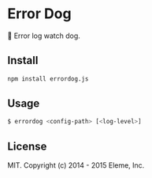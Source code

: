 Error Dog
=========

:dog: Error log watch dog.

Install
-------

```bash
npm install errordog.js
```

Usage
-----

```bash
$ errordog <config-path> [<log-level>]
```

License
-------

MIT. Copyright (c) 2014 - 2015 Eleme, Inc.
